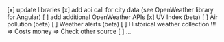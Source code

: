 [x] update libraries
[x] add aoi call for city data (see OpenWeather library for Angular)
[ ] add additional OpenWeather APIs
    [x] UV Index (beta)
    [ ] Air pollution (beta)
    [ ] Weather alerts (beta)
    [ ] Historical weather collection !!! => Costs money => Check other source
    [ ] ...